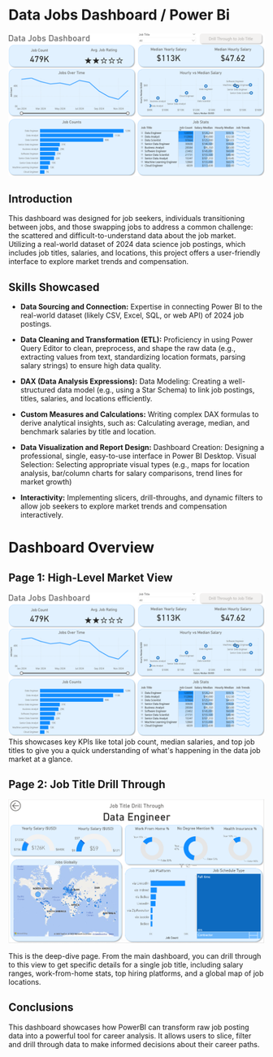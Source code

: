 # Data Jobs Dashboard / Power Bi

![Dashboard Page 1](/Images/Project%201_%20page%201.png)

## Introduction

This dashboard was designed for job seekers, individuals transitioning between jobs, and those swapping jobs to address a common challenge: the scattered and difficult-to-understand data about the job market. Utilizing a real-world dataset of 2024 data science job postings, which includes job titles, salaries, and locations, this project offers a user-friendly interface to explore market trends and compensation.

## Skills Showcased

- **Data Sourcing and Connection:** Expertise in connecting Power BI to the real-world dataset (likely CSV, Excel, SQL, or web API) of 2024 job postings.

- **Data Cleaning and Transformation (ETL):** Proficiency in using Power Query Editor to clean, preprocess, and shape the raw data (e.g., extracting values from text, standardizing location formats, parsing salary strings) to ensure high data quality.

- **DAX (Data Analysis Expressions):**
Data Modeling: Creating a well-structured data model (e.g., using a Star Schema) to link job postings, titles, salaries, and locations efficiently.

- **Custom Measures and Calculations:** Writing complex DAX formulas to derive analytical insights, such as: Calculating average, median, and benchmark salaries by title and location.


- **Data Visualization and Report Design:**
Dashboard Creation: Designing a professional, single, easy-to-use interface in Power BI Desktop. Visual Selection: Selecting appropriate visual types (e.g., maps for location analysis, bar/column charts for salary comparisons, trend lines for market growth) 

- **Interactivity:** Implementing slicers, drill-throughs, and dynamic filters to allow job seekers to explore market trends and compensation interactively.


# Dashboard Overview
## Page 1: High-Level Market View
![Dashboard Page 1](/Images/Project%201_%20page%201.png)
This showcases key KPIs like total job count, median salaries, and top job titles to give you a quick understanding of what's happening in the data job market at a glance.

## Page 2: Job Title Drill Through
![Dashboard Page 2](/Images/Project%201_page%202.png)

This is the deep-dive page. From the main dashboard, you can drill through to this view to get specific details for a single job title, including salary ranges, work-from-home stats, top hiring platforms, and a global map of job locations.

## Conclusions
This dashboard showcases how PowerBI can transform raw job posting data into a powerful tool for career analysis. It allows users to slice, filter and drill through data to make informed decisions about their career paths.